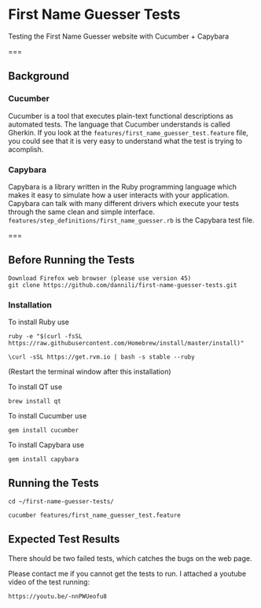# First Name Guesser Tests

Testing the First Name Guesser website with Cucumber + Capybara

===
## Background

### Cucumber

Cucumber is a tool that executes plain-text functional descriptions as automated tests. The language that Cucumber understands is called Gherkin. If you look at the `features/first_name_guesser_test.feature` file, you could see that it is very easy to understand what the test is trying to acomplish.

### Capybara

Capybara is a library written in the Ruby programming language which makes it easy to simulate how a user interacts with your application. Capybara can talk with many different drivers which execute your tests through the same clean and simple interface. `features/step_definitions/first_name_guesser.rb` is the Capybara test file.

===
## Before Running the Tests

	Download Firefox web browser (please use version 45)
	git clone https://github.com/dannili/first-name-guesser-tests.git

### Installation
To install Ruby use

	ruby -e "$(curl -fsSL https://raw.githubusercontent.com/Homebrew/install/master/install)"

	\curl -sSL https://get.rvm.io | bash -s stable --ruby
(Restart the terminal window after this installation)

To install QT use
	
	brew install qt

To install Cucumber use

	gem install cucumber

To install Capybara use

	gem install capybara

## Running the Tests

	cd ~/first-name-guesser-tests/
	
	cucumber features/first_name_guesser_test.feature

## Expected Test Results

There should be two failed tests, which catches the bugs on the web page.

Please contact me if you cannot get the tests to run. I attached a youtube video of the test running:
	
	https://youtu.be/-nnPWUeofu8
